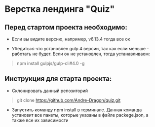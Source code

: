 # Верстка лендинга "Quiz"

## Перед стартом проекта необходимо:

- Если вы видите версию, например, v6.13.4 тогда все ок

- Убедиться что установлен gulp 4 версии, так как если меньше - работать не будет.
  Если он не установлен, тогда устанавливаем:

> npm install gulpjs/gulp-cli#4.0 -g

## Инструкция для старта проекта:

- Склонировать данный репозиторий

> git clone https://github.com/Andre-Dragon/quiz.git

- Запустить команду npm install в терминале. Данная команда установит все пакеты, которые указаны в файле packege.json, а также все их зависимости
